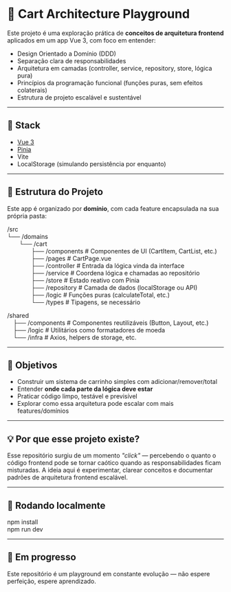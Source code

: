 # 🛒 Cart Architecture Playground

Este projeto é uma exploração prática de **conceitos de arquitetura frontend** aplicados em um app Vue 3, com foco em entender:

- Design Orientado a Domínio (DDD)
- Separação clara de responsabilidades
- Arquitetura em camadas (controller, service, repository, store, lógica pura)
- Princípios da programação funcional (funções puras, sem efeitos colaterais)
- Estrutura de projeto escalável e sustentável

---

## 🧱 Stack

- [Vue 3](https://vuejs.org/)
- [Pinia](https://pinia.vuejs.org/)
- Vite
- LocalStorage (simulando persistência por enquanto)

---

## 📁 Estrutura do Projeto

Este app é organizado por **domínio**, com cada feature encapsulada na sua própria pasta:

/src  
└── /domains  
  └── /cart  
    ├── /components     # Componentes de UI (CartItem, CartList, etc.)  
    ├── /pages          # CartPage.vue  
    ├── /controller     # Entrada da lógica vinda da interface  
    ├── /service        # Coordena lógica e chamadas ao repositório  
    ├── /store          # Estado reativo com Pinia  
    ├── /repository     # Camada de dados (localStorage ou API)  
    ├── /logic          # Funções puras (calculateTotal, etc.)  
    └── /types          # Tipagens, se necessário  

/shared  
 ├── /components          # Componentes reutilizáveis (Button, Layout, etc.)  
 ├── /logic               # Utilitários como formatadores de moeda  
 └── /infra               # Axios, helpers de storage, etc.

---

## 🎯 Objetivos

- Construir um sistema de carrinho simples com adicionar/remover/total
- Entender **onde cada parte da lógica deve estar**
- Praticar código limpo, testável e previsível
- Explorar como essa arquitetura pode escalar com mais features/domínios

---

## 💡 Por que esse projeto existe?

Esse repositório surgiu de um momento *"click"* — percebendo o quanto o código frontend pode se tornar caótico quando as responsabilidades ficam misturadas. A ideia aqui é experimentar, clarear conceitos e documentar padrões de arquitetura frontend escalável.

---

## 🚀 Rodando localmente

npm install  
npm run dev

---

## 👀 Em progresso

Este repositório é um playground em constante evolução — não espere perfeição, espere aprendizado.
